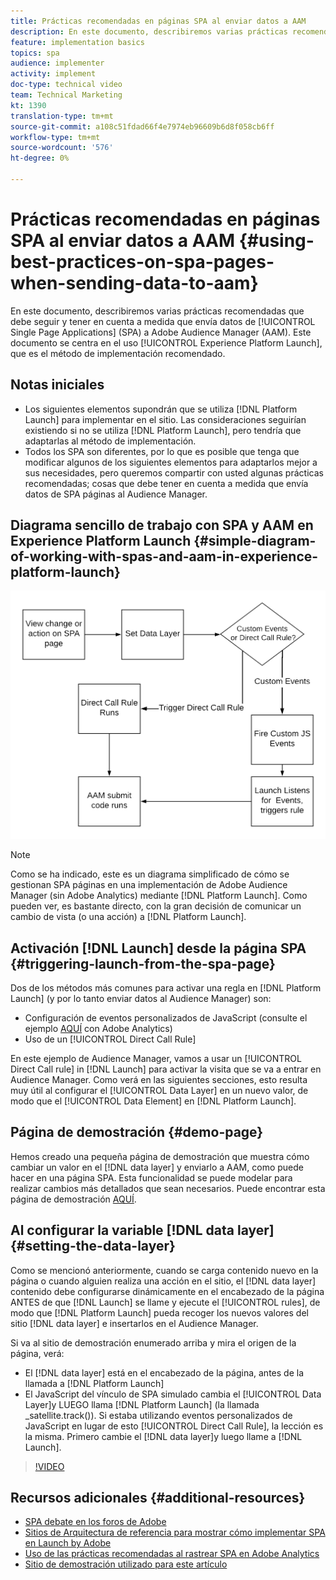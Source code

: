 ```yaml
---
title: Prácticas recomendadas en páginas SPA al enviar datos a AAM
description: En este documento, describiremos varias prácticas recomendadas que debe seguir y tener en cuenta a medida que envía datos desde Aplicaciones de una sola página (SPA) a Adobe Audience Manager (AAM). Este documento se centrará en el uso de Launch by Adobe, que es el método de implementación recomendado.
feature: implementation basics
topics: spa
audience: implementer
activity: implement
doc-type: technical video
team: Technical Marketing
kt: 1390
translation-type: tm+mt
source-git-commit: a108c51fdad66f4e7974eb96609b6d8f058cb6ff
workflow-type: tm+mt
source-wordcount: '576'
ht-degree: 0%

---
```



# Prácticas recomendadas en páginas SPA al enviar datos a AAM {#using-best-practices-on-spa-pages-when-sending-data-to-aam}

En este documento, describiremos varias prácticas recomendadas que debe seguir y tener en cuenta a medida que envía datos de [!UICONTROL Single Page Applications] (SPA) a Adobe Audience Manager (AAM). Este documento se centra en el uso [!UICONTROL Experience Platform Launch], que es el método de implementación recomendado.

## Notas iniciales

* Los siguientes elementos supondrán que se utiliza [!DNL Platform Launch] para implementar en el sitio. Las consideraciones seguirían existiendo si no se utiliza [!DNL Platform Launch], pero tendría que adaptarlas al método de implementación.
* Todos los SPA son diferentes, por lo que es posible que tenga que modificar algunos de los siguientes elementos para adaptarlos mejor a sus necesidades, pero queremos compartir con usted algunas prácticas recomendadas; cosas que debe tener en cuenta a medida que envía datos de SPA páginas al Audience Manager.

## Diagrama sencillo de trabajo con SPA y AAM en Experience Platform Launch {#simple-diagram-of-working-with-spas-and-aam-in-experience-platform-launch}

![spa para jamón en [!DNL launch]](assets/spa_for_aam_in_launch.png)

>[!NOTE]
>Como se ha indicado, este es un diagrama simplificado de cómo se gestionan SPA páginas en una implementación de Adobe Audience Manager (sin Adobe Analytics) mediante [!DNL Platform Launch]. Como pueden ver, es bastante directo, con la gran decisión de comunicar un cambio de vista (o una acción) a [!DNL Platform Launch].

## Activación [!DNL Launch] desde la página SPA {#triggering-launch-from-the-spa-page}

Dos de los métodos más comunes para activar una regla en [!DNL Platform Launch] (y por lo tanto enviar datos al Audience Manager) son:

* Configuración de eventos personalizados de JavaScript (consulte el ejemplo [AQUÍ](https://helpx.adobe.com/analytics/kt/using/spa-analytics-best-practices-feature-video-use.html) con Adobe Analytics)
* Uso de un [!UICONTROL Direct Call Rule]

En este ejemplo de Audience Manager, vamos a usar un [!UICONTROL Direct Call rule] in [!DNL Launch] para activar la visita que se va a entrar en Audience Manager. Como verá en las siguientes secciones, esto resulta muy útil al configurar el [!UICONTROL Data Layer] en un nuevo valor, de modo que el [!UICONTROL Data Element] en [!DNL Platform Launch].

## Página de demostración {#demo-page}

Hemos creado una pequeña página de demostración que muestra cómo cambiar un valor en el [!DNL data layer] y enviarlo a AAM, como puede hacer en una página SPA. Esta funcionalidad se puede modelar para realizar cambios más detallados que sean necesarios. Puede encontrar esta página de demostración [AQUÍ](https://aam.enablementadobe.com/SPA-Launch.html).

## Al configurar la variable [!DNL data layer] {#setting-the-data-layer}

Como se mencionó anteriormente, cuando se carga contenido nuevo en la página o cuando alguien realiza una acción en el sitio, el [!DNL data layer] contenido debe configurarse dinámicamente en el encabezado de la página ANTES de que [!DNL Launch] se llame y ejecute el [!UICONTROL rules], de modo que [!DNL Platform Launch] pueda recoger los nuevos valores del sitio [!DNL data layer] e insertarlos en el Audience Manager.

Si va al sitio de demostración enumerado arriba y mira el origen de la página, verá:

* El [!DNL data layer] está en el encabezado de la página, antes de la llamada a [!DNL Platform Launch]
* El JavaScript del vínculo de SPA simulado cambia el [!UICONTROL Data Layer]y LUEGO llama [!DNL Platform Launch] (la llamada _satellite.track()). Si estaba utilizando eventos personalizados de JavaScript en lugar de esto [!UICONTROL Direct Call Rule], la lección es la misma. Primero cambie el [!DNL data layer]y luego llame a [!DNL Launch].

>[!VIDEO](https://video.tv.adobe.com/v/23322/?quality=12)

## Recursos adicionales {#additional-resources}

* [SPA debate en los foros de Adobe](https://forums.adobe.com/thread/2451022)
* [Sitios de Arquitectura de referencia para mostrar cómo implementar SPA en Launch by Adobe](https://helpx.adobe.com/experience-manager/kt/integration/using/launch-reference-architecture-SPA-tutorial-implement.html)
* [Uso de las prácticas recomendadas al rastrear SPA en Adobe Analytics](https://helpx.adobe.com/analytics/kt/using/spa-analytics-best-practices-feature-video-use.html)
* [Sitio de demostración utilizado para este artículo](https://aam.enablementadobe.com/SPA-Launch.html)
